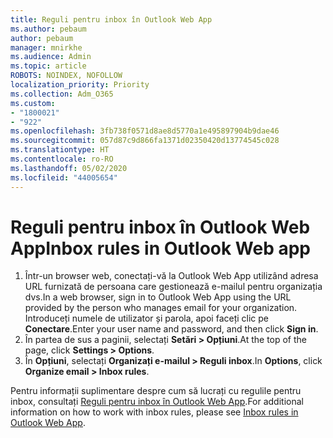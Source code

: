 ```yaml
---
title: Reguli pentru inbox în Outlook Web App
ms.author: pebaum
author: pebaum
manager: mnirkhe
ms.audience: Admin
ms.topic: article
ROBOTS: NOINDEX, NOFOLLOW
localization_priority: Priority
ms.collection: Adm_O365
ms.custom:
- "1800021"
- "922"
ms.openlocfilehash: 3fb738f0571d8ae8d5770a1e495897904b9dae46
ms.sourcegitcommit: 057d87c9d866fa1371d02350420d13774545c028
ms.translationtype: HT
ms.contentlocale: ro-RO
ms.lasthandoff: 05/02/2020
ms.locfileid: "44005654"
---
```

# <a name="inbox-rules-in-outlook-web-app"></a><span data-ttu-id="ecba4-102">Reguli pentru inbox în Outlook Web App</span><span class="sxs-lookup"><span data-stu-id="ecba4-102">Inbox rules in Outlook Web app</span></span>

1. <span data-ttu-id="ecba4-103">Într-un browser web, conectați-vă la Outlook Web App utilizând adresa URL furnizată de persoana care gestionează e-mailul pentru organizația dvs.</span><span class="sxs-lookup"><span data-stu-id="ecba4-103">In a web browser, sign in to Outlook Web App using the URL provided by the person who manages email for your organization.</span></span> <span data-ttu-id="ecba4-104">Introduceți numele de utilizator și parola, apoi faceți clic pe **Conectare**.</span><span class="sxs-lookup"><span data-stu-id="ecba4-104">Enter your user name and password, and then click **Sign in**.</span></span>
2. <span data-ttu-id="ecba4-105">În partea de sus a paginii, selectați **Setări > Opțiuni**.</span><span class="sxs-lookup"><span data-stu-id="ecba4-105">At the top of the page, click **Settings > Options**.</span></span>
3. <span data-ttu-id="ecba4-106">În **Opțiuni**, selectați **Organizați e-mailul > Reguli inbox**.</span><span class="sxs-lookup"><span data-stu-id="ecba4-106">In **Options**, click **Organize email > Inbox rules**.</span></span>

<span data-ttu-id="ecba4-107">Pentru informații suplimentare despre cum să lucrați cu regulile pentru inbox, consultați [Reguli pentru inbox în Outlook Web App](https://support.office.com/article/inbox-rules-in-outlook-web-app-edea3d17-00c9-434b-b9b7-26ee8d9f5622).</span><span class="sxs-lookup"><span data-stu-id="ecba4-107">For additional information on how to work with inbox rules, please see [Inbox rules in Outlook Web App](https://support.office.com/article/inbox-rules-in-outlook-web-app-edea3d17-00c9-434b-b9b7-26ee8d9f5622).</span></span>
